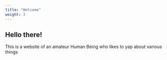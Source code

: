 ```yaml
---
title: "Welcome"
weight: 3
---
```


## Hello there!

This is a website of an amateur Human Being who likes to yap about various things

